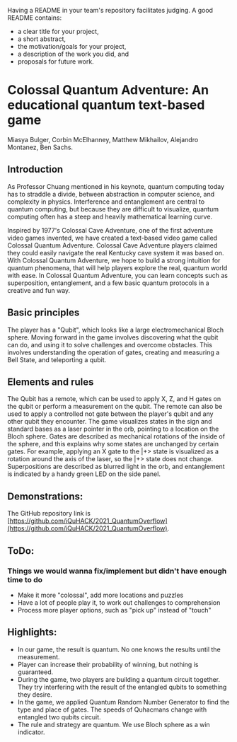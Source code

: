 Having a README in your team's repository facilitates judging. A good README contains:
* a clear title for your project,
* a short abstract,
* the motivation/goals for your project,
* a description of the work you did, and
* proposals for future work.


# Colossal Quantum Adventure: An educational quantum text-based game

Miasya Bulger, Corbin McElhanney, Matthew Mikhailov, Alejandro Montanez, Ben Sachs.

## Introduction

As Professor Chuang mentioned in his keynote, quantum computing today has to straddle a divide, between abstraction in computer science, and complexity in physics. Interference and entanglement are central to quantum computing, but because they are difficult to visualize, quantum computing often has a steep and heavily mathematical learning curve.

Inspired by 1977's Colossal Cave Adventure, one of the first adventure video games invented, we have created a text-based video game called Colossal Quantum Adventure. Colossal Cave Adventure players claimed they could easily navigate the real Kentucky cave system it was based on. With Colossal Quantum Adventure, we hope to build a strong intuition for quantum phenomena, that will help players explore the real, quantum world with ease. 
In Colossal Quantum Adventure, you can learn concepts such as superposition, entanglement, and a few basic quantum protocols in a creative and fun way.

## Basic principles

The player has a "Qubit", which looks like a large electromechanical Bloch sphere. Moving forward in the game involves discovering what the qubit can do, and using it to solve challenges and overcome obstacles. This involves understanding the operation of gates, creating and measuring a Bell State, and teleporting a qubit.

## Elements and rules

The Qubit has a remote, which can be used to apply X, Z, and H gates on the qubit or perform a measurement on the qubit. The remote can also be used to apply a controlled not gate between the player's qubit and any other qubit they encounter. The game visualizes states in the sign and standard bases as a laser pointer in the orb, pointing to a location on the Bloch sphere. Gates are described as mechanical rotations of the inside of the sphere, and this explains why some states are unchanged by certain gates. For example, applying an X gate to the |+> state is visualized as a rotation around the axis of the laser, so the |+> state does not change. Superpositions are described as blurred light in the orb, and entanglement is indicated by a handy green LED on the side panel.

## Demonstrations:

The GitHub repository link is [https://github.com/iQuHACK/2021_QuantumOverflow](https://github.com/iQuHACK/2021_QuantumOverflow).


## ToDo:
### Things we would wanna fix/implement but didn't have enough time to do

* Make it more "colossal", add more locations and puzzles
* Have a lot of people play it, to work out challenges to comprehension
* Process more player options, such as "pick up" instead of "touch"


## Highlights:



*   In our game, the result is quantum. No one knows the results until the measurement.
*    Player can increase their probability of winning, but nothing is guaranteed.
*   During the game, two players are building a quantum circuit together. They try interfering with the result of the entangled qubits to something they desire.
*   In the game, we applied Quantum Random Number Generator to find the type and place of gates. The speeds of Quhacmans change with entangled two qubits circuit.
*   The rule and strategy are quantum. We use Bloch sphere as a win indicator.
